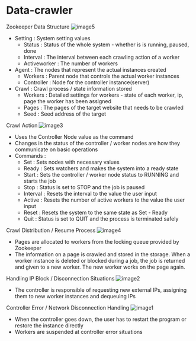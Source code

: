 # Data-crawler
Zookeeper Data Structure
![image5](https://user-images.githubusercontent.com/88265967/128624537-bbbdcc1f-8416-4e95-94cf-55b17d549adc.png)

- Setting : System setting values
  - Status : Status of the whole system - whether is is running, paused, done
  - Interval : The interval between each crawling action of a worker
  - Activeworker : The number of workers
- Agent : The nodes that represent the actual instances created
  - Workers : Parent node that controls the actual worker instances
  - Controller : Node for the controller instance(server)
- Crawl : Crawl process / state information stored
  - Workers : Detailed settings for workers - state of each worker, ip, page the worker has been assigned
  - Pages : The pages of the target website that needs to be crawled
  - Seed : Seed address of the target


Crawl Action
![image3](https://user-images.githubusercontent.com/88265967/128624571-cf9921e2-9d41-448a-8a4b-07ec8128076b.png)

- Uses the Controller Node value as the command
- Changes in the status of the controller / worker nodes are how they communicate on basic operations
- Commands :
  - Set : Sets nodes with necessary values
  - Ready : Sets watchers and makes the system into a ready state
  - Start : Sets the controller / worker node status to RUNNING and starts the job
  - Stop : Status is set to STOP and the job is paused
  - Interval : Resets the interval to the value the user input
  - Active : Resets the number of active workers to the value the user input
  - Reset : Resets the system to the same state as Set - Ready
  - Quit : Status is set to QUIT and the process is terminated safely


Crawl Distribution / Resume Process
![image4](https://user-images.githubusercontent.com/88265967/128624589-18d9090e-aac1-48e1-bde7-d5c7891e93a0.png)

- Pages are allocated to workers from the locking queue provided by Zookeeper
- The information on a page is crawled and stored in the storage. When a worker instance is deleted or blocked during a job, the job is returned and given to a new worker. The new worker works on the page again.


Handling IP Block / Disconnection Situations
![image2](https://user-images.githubusercontent.com/88265967/128624608-204abb63-b1f9-484f-9751-2b7cddd0c883.png)

- The controller is responsible of requesting new external IPs, assigning them to new worker instances and dequeuing IPs


Controller Error / Network Disconnection Handling
![image1](https://user-images.githubusercontent.com/88265967/128624738-e0d10041-9cda-4eb8-a259-f49530b342ab.png)

- When the controller goes down, the user has to restart the program or restore the instance directly
- Workers are suspended at controller error situations

